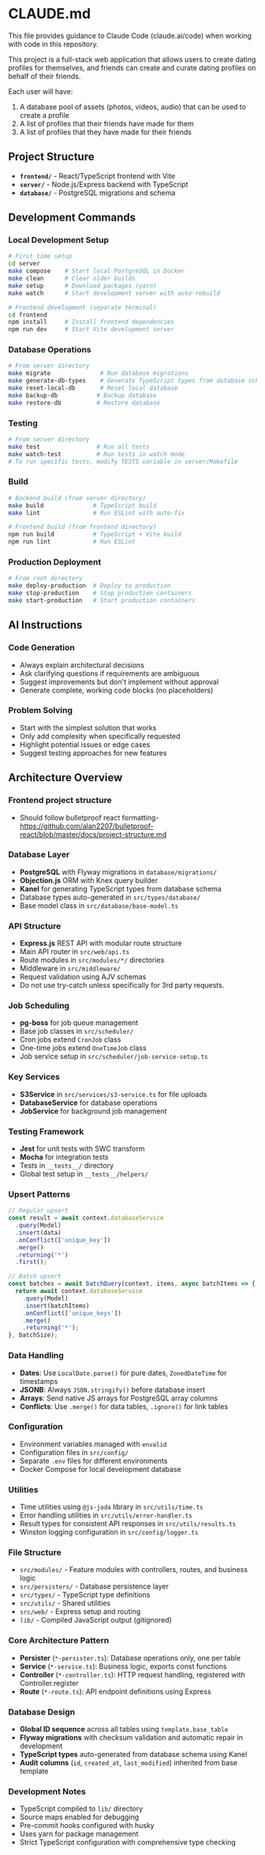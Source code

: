 # CLAUDE.md

This file provides guidance to Claude Code (claude.ai/code) when working with code in this repository.

This project is a full-stack web application that allows users to create dating profiles for themselves, and friends can create and curate dating profiles on behalf of their friends.

Each user will have:
1. A database pool of assets (photos, videos, audio) that can be used to create a profile
2. A list of profiles that their friends have made for them 
3. A list of profiles that they have made for their friends

## Project Structure

- **`frontend/`** - React/TypeScript frontend with Vite
- **`server/`** - Node.js/Express backend with TypeScript
- **`database/`** - PostgreSQL migrations and schema 

## Development Commands

### Local Development Setup
```bash
# First time setup
cd server
make compose    # Start local PostgreSQL in Docker
make clean      # Clear older builds
make setup      # Download packages (yarn)
make watch      # Start development server with auto-rebuild

# Frontend development (separate terminal)
cd frontend
npm install     # Install frontend dependencies
npm run dev     # Start Vite development server
```

### Database Operations
```bash
# From server directory
make migrate              # Run database migrations
make generate-db-types    # Generate TypeScript types from database schema
make reset-local-db       # Reset local database
make backup-db           # Backup database
make restore-db          # Restore database
```

### Testing
```bash
# From server directory
make test                # Run all tests
make watch-test          # Run tests in watch mode
# To run specific tests, modify TESTS variable in server/Makefile
```

### Build
```bash
# Backend build (from server directory)
make build              # TypeScript build
make lint               # Run ESLint with auto-fix

# Frontend build (from frontend directory)
npm run build           # TypeScript + Vite build
npm run lint            # Run ESLint
```

### Production Deployment
```bash
# From root directory
make deploy-production  # Deploy to production
make stop-production    # Stop production containers
make start-production   # Start production containers
```

## AI Instructions

### Code Generation
- Always explain architectural decisions
- Ask clarifying questions if requirements are ambiguous
- Suggest improvements but don't implement without approval
- Generate complete, working code blocks (no placeholders)

### Problem Solving
- Start with the simplest solution that works
- Only add complexity when specifically requested
- Highlight potential issues or edge cases
- Suggest testing approaches for new features

## Architecture Overview

### Frontend project structure
- Should follow bulletproof react formatting- https://github.com/alan2207/bulletproof-react/blob/master/docs/project-structure.md

### Database Layer
- **PostgreSQL** with Flyway migrations in `database/migrations/`
- **Objection.js** ORM with Knex query builder
- **Kanel** for generating TypeScript types from database schema
- Database types auto-generated in `src/types/database/`
- Base model class in `src/database/base-model.ts`

### API Structure
- **Express.js** REST API with modular route structure
- Main API router in `src/web/api.ts`
- Route modules in `src/modules/*/` directories
- Middleware in `src/middleware/`
- Request validation using AJV schemas
- Do not use try-catch unless specifically for 3rd party requests.

### Job Scheduling
- **pg-boss** for job queue management
- Base job classes in `src/scheduler/`
- Cron jobs extend `CronJob` class
- One-time jobs extend `OneTimeJob` class
- Job service setup in `src/scheduler/job-service-setup.ts`

### Key Services
- **S3Service** in `src/services/s3-service.ts` for file uploads
- **DatabaseService** for database operations
- **JobService** for background job management

### Testing Framework
- **Jest** for unit tests with SWC transform
- **Mocha** for integration tests
- Tests in `__tests__/` directory
- Global test setup in `__tests__/helpers/`


### Upsert Patterns
```typescript
// Regular upsert
const result = await context.databaseService
  .query(Model)
  .insert(data)
  .onConflict(['unique_key'])
  .merge()
  .returning('*')
  .first();

// Batch upsert
const batches = await batchQuery(context, items, async batchItems => {
  return await context.databaseService
    .query(Model)
    .insert(batchItems)
    .onConflict(['unique_keys'])
    .merge()
    .returning('*');
}, batchSize);
```

### Data Handling
- **Dates**: Use `LocalDate.parse()` for pure dates, `ZonedDateTime` for timestamps
- **JSONB**: Always `JSON.stringify()` before database insert
- **Arrays**: Send native JS arrays for PostgreSQL array columns
- **Conflicts**: Use `.merge()` for data tables, `.ignore()` for link tables

### Configuration
- Environment variables managed with `envalid`
- Configuration files in `src/config/`
- Separate `.env` files for different environments
- Docker Compose for local development database

### Utilities
- Time utilities using `@js-joda` library in `src/utils/time.ts`
- Error handling utilities in `src/utils/error-handler.ts`
- Result types for consistent API responses in `src/utils/results.ts`
- Winston logging configuration in `src/config/logger.ts`

### File Structure
- `src/modules/` - Feature modules with controllers, routes, and business logic
- `src/persisters/` - Database persistence layer
- `src/types/` - TypeScript type definitions
- `src/utils/` - Shared utilities
- `src/web/` - Express setup and routing
- `lib/` - Compiled JavaScript output (gitignored)


### Core Architecture Pattern
- **Persister** (`*-persister.ts`): Database operations only, one per table
- **Service** (`*-service.ts`): Business logic, exports const functions
- **Controller** (`*-controller.ts`): HTTP request handling, registered with Controller.register
- **Route** (`*-route.ts`): API endpoint definitions using Express

### Database Design
- **Global ID sequence** across all tables using `template.base_table`
- **Flyway migrations** with checksum validation and automatic repair in development
- **TypeScript types** auto-generated from database schema using Kanel
- **Audit columns** (`id`, `created_at`, `last_modified`) inherited from base template


### Development Notes
- TypeScript compiled to `lib/` directory
- Source maps enabled for debugging
- Pre-commit hooks configured with husky
- Uses yarn for package management
- Strict TypeScript configuration with comprehensive type checking